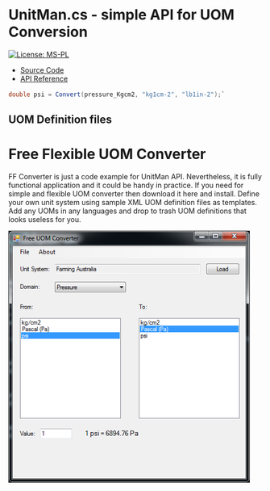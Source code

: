 # UnitMan.cs - simple API for UOM Conversion

[![License: MS-PL](https://img.shields.io/badge/license-MS--PL-yellowgreen.svg)](https://opensource.org/licenses/MS-PL)  

* [Source Code](https://github.com/mbeloshapkin/UnitMan/blob/master/UnitMan.cs)
* [API Reference](https://mbeloshapkin.github.io/UnitMan/api/AeroGIS.Common.UnitMan.html)

```c#
double psi = Convert(pressure_Kgcm2, "kg1cm-2", "lb1in-2");`
```

## UOM Definition files




# Free Flexible UOM Converter

FF Converter is just a code example for UnitMan API. Nevertheless, it is fully functional application and it could be handy in practice. If you need for simple and flexible UOM converter then download it here and install. Define your own unit system using sample XML UOM definition files as templates. 
Add any UOMs in any languages and drop to trash UOM definitions that looks useless for you.

![screenshot](https://github.com/mbeloshapkin/UnitMan/blob/master/Img/FFC-Screenshot.png?raw=true)
